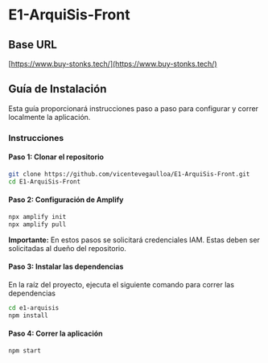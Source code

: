 # E1-ArquiSis-Front
## Base URL
[https://www.buy-stonks.tech/](https://www.buy-stonks.tech/)

## Guía de Instalación 
Esta guía proporcionará instrucciones paso a paso para configurar y correr localmente la aplicación.

### Instrucciones 
#### Paso 1: Clonar el repositorio
```bash
git clone https://github.com/vicentevegaulloa/E1-ArquiSis-Front.git
cd E1-ArquiSis-Front
```

#### Paso 2: Configuración de Amplify
```bash
npx amplify init
npx amplify pull
```
**Importante:** En estos pasos se solicitará credenciales IAM. Estas deben ser solicitadas al dueño del repositorio.

#### Paso 3: Instalar las dependencias
En la raíz del proyecto, ejecuta el siguiente comando para correr las dependencias

```bash
cd e1-arquisis
npm install
```

#### Paso 4: Correr la aplicación 
```bash
npm start
```



